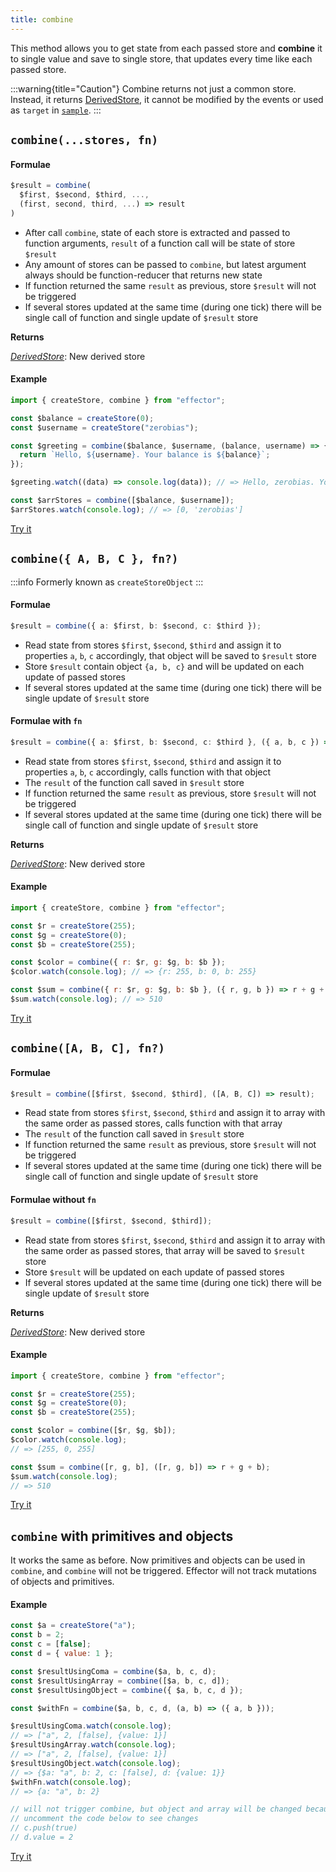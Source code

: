 ```yaml
---
title: combine
---
```


This method allows you to get state from each passed store and **combine** it to single value and save to single store, that updates every time like each passed store.

:::warning{title="Caution"}
Combine returns not just a common store. Instead, it returns [DerivedStore](/en/api/effector/Store#derived-store), it cannot be modified by the events or used as `target` in [`sample`](/en/api/effector/sample).
:::

## `combine(...stores, fn)`

#### Formulae

```ts
$result = combine(
  $first, $second, $third, ...,
  (first, second, third, ...) => result
)
```

- After call `combine`, state of each store is extracted and passed to function arguments, `result` of a function call will be state of store `$result`
- Any amount of stores can be passed to `combine`, but latest argument always should be function-reducer that returns new state
- If function returned the same `result` as previous, store `$result` will not be triggered
- If several stores updated at the same time (during one tick) there will be single call of function and single update of `$result` store

**Returns**

[_DerivedStore_](/en/api/effector/Store#derived-store): New derived store

#### Example

```js
import { createStore, combine } from "effector";

const $balance = createStore(0);
const $username = createStore("zerobias");

const $greeting = combine($balance, $username, (balance, username) => {
  return `Hello, ${username}. Your balance is ${balance}`;
});

$greeting.watch((data) => console.log(data)); // => Hello, zerobias. Your balance is 0

const $arrStores = combine([$balance, $username]);
$arrStores.watch(console.log); // => [0, 'zerobias']
```

[Try it](https://share.effector.dev/jyX3NCLt)

## `combine({ A, B, C }, fn?)`

:::info
Formerly known as `createStoreObject`
:::

#### Formulae

```ts
$result = combine({ a: $first, b: $second, c: $third });
```

- Read state from stores `$first`, `$second`, `$third` and assign it to properties `a`, `b`, `c` accordingly, that object will be saved to `$result` store
- Store `$result` contain object `{a, b, c}` and will be updated on each update of passed stores
- If several stores updated at the same time (during one tick) there will be single update of `$result` store

#### Formulae with `fn`

```ts
$result = combine({ a: $first, b: $second, c: $third }, ({ a, b, c }) => result);
```

- Read state from stores `$first`, `$second`, `$third` and assign it to properties `a`, `b`, `c` accordingly, calls function with that object
- The `result` of the function call saved in `$result` store
- If function returned the same `result` as previous, store `$result` will not be triggered
- If several stores updated at the same time (during one tick) there will be single call of function and single update of `$result` store

**Returns**

[_DerivedStore_](/en/api/effector/Store#derived-store): New derived store

#### Example

```js
import { createStore, combine } from "effector";

const $r = createStore(255);
const $g = createStore(0);
const $b = createStore(255);

const $color = combine({ r: $r, g: $g, b: $b });
$color.watch(console.log); // => {r: 255, b: 0, b: 255}

const $sum = combine({ r: $r, g: $g, b: $b }, ({ r, g, b }) => r + g + b);
$sum.watch(console.log); // => 510
```

[Try it](https://share.effector.dev/9AckAVg7)

## `combine([A, B, C], fn?)`

#### Formulae

```ts
$result = combine([$first, $second, $third], ([A, B, C]) => result);
```

- Read state from stores `$first`, `$second`, `$third` and assign it to array with the same order as passed stores, calls function with that array
- The `result` of the function call saved in `$result` store
- If function returned the same `result` as previous, store `$result` will not be triggered
- If several stores updated at the same time (during one tick) there will be single call of function and single update of `$result` store

#### Formulae without `fn`

```ts
$result = combine([$first, $second, $third]);
```

- Read state from stores `$first`, `$second`, `$third` and assign it to array with the same order as passed stores, that array will be saved to `$result` store
- Store `$result` will be updated on each update of passed stores
- If several stores updated at the same time (during one tick) there will be single update of `$result` store

**Returns**

[_DerivedStore_](/en/api/effector/Store#derived-store): New derived store

#### Example

```js
import { createStore, combine } from "effector";

const $r = createStore(255);
const $g = createStore(0);
const $b = createStore(255);

const $color = combine([$r, $g, $b]);
$color.watch(console.log);
// => [255, 0, 255]

const $sum = combine([r, g, b], ([r, g, b]) => r + g + b);
$sum.watch(console.log);
// => 510
```

[Try it](https://share.effector.dev/ch4CKPrX)

## `combine` with primitives and objects

It works the same as before. Now primitives and objects can be used in `combine`, and `combine` will not be triggered. Effector will not track mutations of objects and primitives.

#### Example

```js
const $a = createStore("a");
const b = 2;
const c = [false];
const d = { value: 1 };

const $resultUsingComa = combine($a, b, c, d);
const $resultUsingArray = combine([$a, b, c, d]);
const $resultUsingObject = combine({ $a, b, c, d });

const $withFn = combine($a, b, c, d, (a, b) => ({ a, b }));

$resultUsingComa.watch(console.log);
// => ["a", 2, [false], {value: 1}]
$resultUsingArray.watch(console.log);
// => ["a", 2, [false], {value: 1}]
$resultUsingObject.watch(console.log);
// => {$a: "a", b: 2, c: [false], d: {value: 1}}
$withFn.watch(console.log);
// => {a: "a", b: 2}

// will not trigger combine, but object and array will be changed because of reference
// uncomment the code below to see changes
// c.push(true)
// d.value = 2
```

[Try it](https://share.effector.dev/XWk1lG4a)
